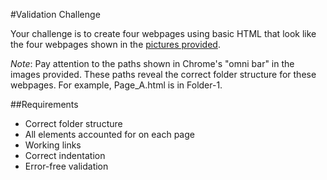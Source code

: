 #Validation Challenge

Your challenge is to create four webpages using basic HTML that look like the four webpages shown in the [pictures provided](https://github.com/christensenacademy/christensen-academy/tree/master/modules/html-basics/challenges/replication-challenge).

*Note*: Pay attention to the paths shown in Chrome's "omni bar" in the images provided. These paths reveal the correct folder structure for these webpages. For example, Page_A.html is in Folder-1.

##Requirements
* Correct folder structure
* All elements accounted for on each page
* Working links
* Correct indentation
* Error-free validation
